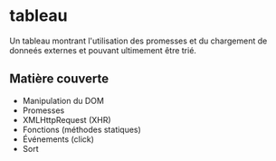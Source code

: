 # tableau
Un tableau montrant l'utilisation des promesses et du chargement de donneés externes et pouvant ultimement être trié.

## Matière couverte

- Manipulation du DOM
- Promesses
- XMLHttpRequest (XHR)
- Fonctions (méthodes statiques)
- Événements (click)
- Sort
